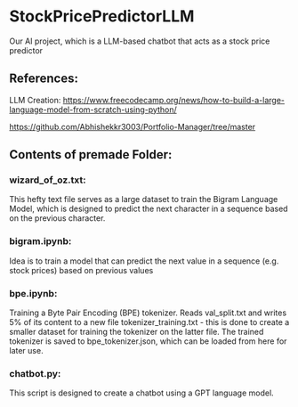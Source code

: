 # StockPricePredictorLLM
Our AI project, which is a LLM-based chatbot that acts as a stock price predictor


## References:

LLM Creation: https://www.freecodecamp.org/news/how-to-build-a-large-language-model-from-scratch-using-python/

https://github.com/Abhishekkr3003/Portfolio-Manager/tree/master


## Contents of premade Folder:

### wizard_of_oz.txt:
This hefty text file serves as a large dataset to train the Bigram Language Model, which is designed to predict the next character in a sequence based on the previous character.

### bigram.ipynb:
Idea is to train a model that can predict the next value in a sequence (e.g. stock prices) based on previous values

### bpe.ipynb:
Training a Byte Pair Encoding (BPE) tokenizer. Reads val_split.txt and writes 5% of its content to a new file tokenizer_training.txt - this is done to create a smaller dataset for training the tokenizer on the latter file.
The trained tokenizer is saved to bpe_tokenizer.json, which can be loaded from here for later use.


### chatbot.py:
This script is designed to create a chatbot using a GPT language model.

